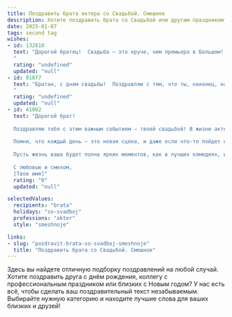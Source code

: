 ```yaml
---
title: Поздравить брата актера со Свадьбой. Смешное
description: Хотите поздравить брата со Свадьбой или другим праздником? Наш ИИ создаст незабываемое поздравление, а вы обязательно выделитесь среди других.  
date: 2025-01-07
tags: second tag
wishes:
- id: 132810
  text: "Дорогой братец!  Свадьба – это круче, чем премьера в Большом!  Надеюсь, твоя жена окажется не менее благодарной публикой, чем зрители, и овации будут не стихать всю вашу совместную жизнь.  Пусть в вашем семейном спектакле будет побольше комедии и поменьше трагедий, а режиссером будет всегда любовь!  Горько! (но не слишком, береги голос для будущих ролей!)
  "
  rating: "undefined"
  updated: "null"
- id: 81877
  text: "Братан, с днем свадьбы!  Поздравляю с тем, что ты, наконец, нашел свою единственную, которая будет терпеть твои театральные выходки и бесконечные репетиции.  Пусть ваша семейная пьеса будет полна любви, смеха и, конечно же,  великолепных оваций! 🎭😁🎉
  "
  rating: "undefined"
  updated: "null"
- id: 41002
  text: "Дорогой брат!
  
  Поздравляю тебя с этим важным событием — твоей свадьбой! В жизни актера всегда много ролей, но теперь тебе предстоит сыграть главную — роль мужа! Надеюсь, сценарий будет без злых персонажей, и ваши реплики всегда будут в унисон.
  
  Помни, что каждый день — это новая сцена, и даже если что-то пойдет не по плану, важно не забывать репетировать совместные смех и радость. Желаю вам не только прекрасных оваций, но и импровизаций, от которых захватывает дух!
  
  Пусть жизнь ваша будет полна ярких моментов, как в лучших комедиях, и возможностей, как в успешных драмах. Берегите друг друга, не забывайте об аплодисментах и всегда держите «завесу» в отношениях на поднятом уровне!
  
  С любовью и смехом,
  [Твое имя]"
  rating: "0"
  updated: "null"

selectedValues:
  recipients: "brata"
  holidays: "so-svadboj"
  professions: "akter"
  style: "smeshnoje"

links:
- slug: "pozdravit-brata-so-svadboj-smeshnoje"
  title: "Поздравить брата со Свадьбой. Смешное"
---
```


Здесь вы найдете отличную подборку поздравлений на любой случай. 
Хотите поздравить друга с днём рождения, коллегу с профессиональным праздником или близких с Новым годом? У нас есть всё, чтобы сделать ваш поздравительный текст незабываемым. Выбирайте нужную категорию и находите лучшие слова для ваших близких и друзей!
